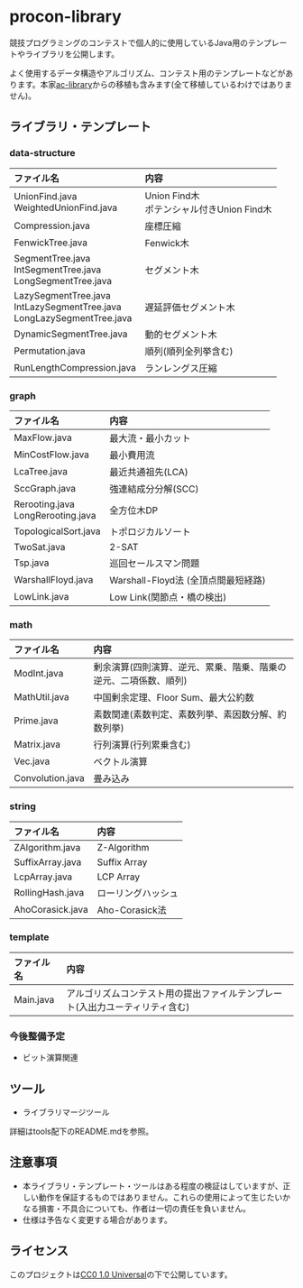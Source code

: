 # procon-library

競技プログラミングのコンテストで個人的に使用しているJava用のテンプレートやライブラリを公開します。

よく使用するデータ構造やアルゴリズム、コンテスト用のテンプレートなどがあります。本家[ac-library](https://github.com/atcoder/ac-library/tree/master)からの移植も含みます(全て移植しているわけではありません)。

## ライブラリ・テンプレート
### data-structure
| ファイル名               | 内容                                 |
|:-------------------------|:-------------------------------------|
| UnionFind.java<br>WeightedUnionFind.java | Union Find木<br>ポテンシャル付きUnion Find木 |
| Compression.java         | 座標圧縮                             |
| FenwickTree.java         | Fenwick木                            |
| SegmentTree.java<br>IntSegmentTree.java<br>LongSegmentTree.java | セグメント木  |
| LazySegmentTree.java<br>IntLazySegmentTree.java<br>LongLazySegmentTree.java | 遅延評価セグメント木  |
| DynamicSegmentTree.java  | 動的セグメント木                     |
| Permutation.java         | 順列(順列全列挙含む)                 |
| RunLengthCompression.java| ランレングス圧縮                   |

### graph
| ファイル名               | 内容                                 |
|:-------------------------|:-------------------------------------|
| MaxFlow.java             | 最大流・最小カット                   |
| MinCostFlow.java         | 最小費用流                           |
| LcaTree.java             | 最近共通祖先(LCA)                    |
| SccGraph.java            | 強連結成分分解(SCC)                  |
| Rerooting.java<br>LongRerooting.java | 全方位木DP               |
| TopologicalSort.java     | トポロジカルソート                   |
| TwoSat.java              | 2-SAT                                |
| Tsp.java                 | 巡回セールスマン問題                 |
| WarshallFloyd.java       | Warshall-Floyd法 (全頂点間最短経路)  |
| LowLink.java             | Low Link(関節点・橋の検出)           |

### math
| ファイル名               | 内容                                 |
|:-------------------------|:-------------------------------------|
| ModInt.java              | 剰余演算(四則演算、逆元、累乗、階乗、階乗の逆元、二項係数、順列) |
| MathUtil.java            | 中国剰余定理、Floor Sum、最大公約数  |
| Prime.java               | 素数関連(素数判定、素数列挙、素因数分解、約数列挙) |
| Matrix.java              | 行列演算(行列累乗含む)               |
| Vec.java                 | ベクトル演算                         |
| Convolution.java         | 畳み込み                             |

### string
| ファイル名               | 内容                                 |
|:-------------------------|:-------------------------------------|
| ZAlgorithm.java          | Z-Algorithm                          |
| SuffixArray.java         | Suffix Array                         |
| LcpArray.java            | LCP Array                            |
| RollingHash.java         | ローリングハッシュ                   |
| AhoCorasick.java         | Aho-Corasick法                       |

### template
| ファイル名               | 内容                                 |
|:-------------------------|:-------------------------------------|
| Main.java                | アルゴリズムコンテスト用の提出ファイルテンプレート(入出力ユーティリティ含む) |

### 今後整備予定
- ビット演算関連

## ツール
- ライブラリマージツール

詳細はtools配下のREADME.mdを参照。

## 注意事項
- 本ライブラリ・テンプレート・ツールはある程度の検証はしていますが、正しい動作を保証するものではありません。これらの使用によって生じたいかなる損害・不具合についても、作者は一切の責任を負いません。
- 仕様は予告なく変更する場合があります。

## ライセンス
このプロジェクトは[CC0 1.0 Universal](https://creativecommons.org/publicdomain/zero/1.0/legalcode)の下で公開しています。

